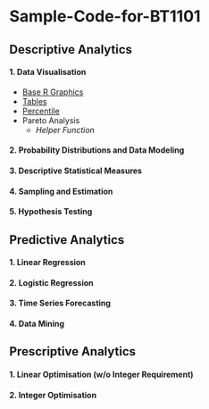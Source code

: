 # Sample-Code-for-BT1101
## Descriptive Analytics
#### 1. Data Visualisation
- [Base R Graphics](1-1.md)
- [Tables](1-2.md)</br>
- [Percentile]([SC]-Descriptive-Analytics/[SC]-Data-Visualisation/[M]-Percentile.md)
- Pareto Analysis
  - _Helper Function_
#### 2. Probability Distributions and Data Modeling
#### 3. Descriptive Statistical Measures
#### 4. Sampling and Estimation
#### 5. Hypothesis Testing
## Predictive Analytics
#### 1. Linear Regression
#### 2. Logistic Regression
#### 3. Time Series Forecasting
#### 4. Data Mining
## Prescriptive Analytics
#### 1. Linear Optimisation (w/o Integer Requirement)
#### 2. Integer Optimisation
